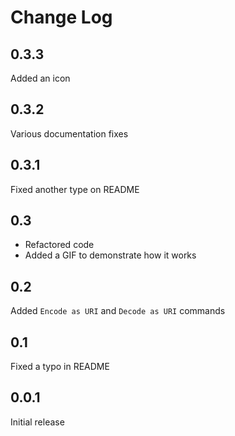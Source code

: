 # Change Log

## 0.3.3

Added an icon

## 0.3.2

Various documentation fixes

## 0.3.1

Fixed another type on README

## 0.3

* Refactored code
* Added a GIF to demonstrate how it works

## 0.2

Added `Encode as URI` and `Decode as URI` commands

## 0.1

Fixed a typo in README

## 0.0.1

Initial release

